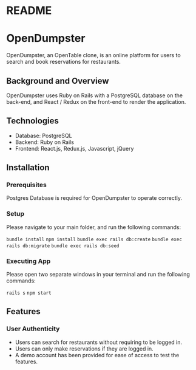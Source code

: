 # README

# OpenDumpster

OpenDumpster, an OpenTable clone, is an online platform for users to search and book reservations for restaurants.

## Background and Overview

OpenDumpster uses Ruby on Rails with a PostgreSQL database on the back-end, and React / Redux on the front-end to render the application. 

## Technologies

* Database: PostgreSQL
* Backend: Ruby on Rails
* Frontend: React.js, Redux.js, Javascript, jQuery

## Installation

### Prerequisites

Postgres Database is required for OpenDumpster to operate correctly.

### Setup

Please navigate to your main folder, and run the following commands:

`bundle install`
`npm install`
`bundle exec rails db:create`
`bundle exec rails db:migrate`
`bundle exec rails db:seed`

### Executing App

Please open two separate windows in your terminal and run the following commands:

`rails s`
`npm start`

## Features

### User Authenticity

* Users can search for restaurants without requiring to be logged in.
* Users can only make reservations if they are logged in.
* A demo account has been provided for ease of access to test the features.


